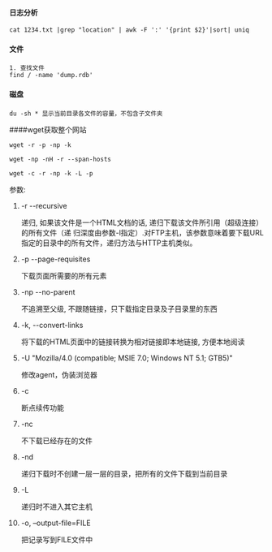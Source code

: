 #### 日志分析

    cat 1234.txt |grep "location" | awk -F ':' '{print $2}'|sort| uniq

#### 文件

    1. 查找文件
    find / -name 'dump.rdb'

#### 磁盘

    du -sh * 显示当前目录各文件的容量，不包含子文件夹

####wget获取整个网站

    wget -r -p -np -k

    wget -np -nH -r --span-hosts

    wget -c -r -np -k -L -p

参数:

1. -r --recursive

    递归, 如果该文件是一个HTML文档的话, 递归下载该文件所引用（超级连接）的所有文件（递 归深度由参数-l指定）.对FTP主机，该参数意味着要下载URL指定的目录中的所有文件，递归方法与HTTP主机类似。

2. -p --page-requisites

    下载页面所需要的所有元素

3. -np --no-parent

    不追溯至父级, 不跟随链接，只下载指定目录及子目录里的东西

4. -k, --convert-links

    将下载的HTML页面中的链接转换为相对链接即本地链接, 方便本地阅读

5. -U "Mozilla/4.0 (compatible; MSIE 7.0; Windows NT 5.1; GTB5)"

    修改agent，伪装浏览器

6. -c

    断点续传功能

7. -nc

    不下载已经存在的文件
    
8. -nd 

    递归下载时不创建一层一层的目录，把所有的文件下载到当前目录

9. -L 

    递归时不进入其它主机

10. -o, –output-file=FILE 

    把记录写到FILE文件中